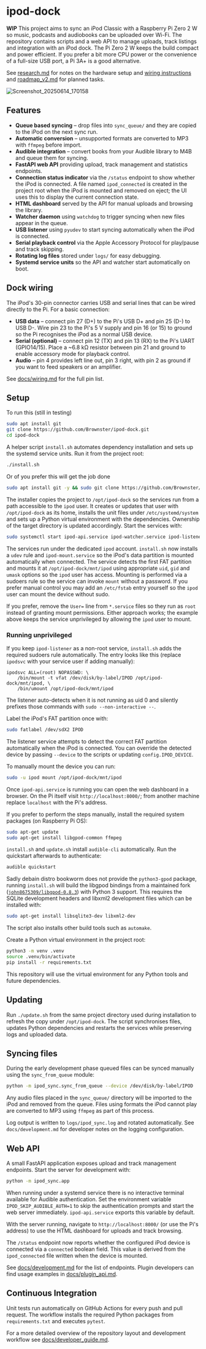 # ipod-dock

**WIP** This project aims to sync an iPod Classic with a Raspberry Pi Zero 2 W so music, podcasts and audiobooks can be uploaded over Wi-Fi.  The repository contains scripts and a web API to manage uploads, track listings and integration with an iPod dock.
The Pi Zero 2 W keeps the build compact and power efficient. If you prefer a bit
more CPU power or the convenience of a full-size USB port, a Pi 3A+ is a good
alternative.


See [research.md](research.md) for notes on the hardware setup and [wiring instructions](docs/wiring.md) and [roadmap_v2.md](roadmap_v2.md) for planned tasks.

![Screenshot_20250614_170158](https://github.com/user-attachments/assets/f6405a25-d809-4ad6-ba63-4b399a248f20)

## Features

- **Queue based syncing** – drop files into `sync_queue/` and they are copied to
  the iPod on the next sync run.
- **Automatic conversion** – unsupported formats are converted to MP3 with
  `ffmpeg` before import.
- **Audible integration** – convert books from your Audible library to M4B and
  queue them for syncing.
- **FastAPI web API** providing upload, track management and statistics
  endpoints.
- **Connection status indicator** via the `/status` endpoint to show whether the
  iPod is connected. A file named `ipod_connected` is created in the project root
  when the iPod is mounted and removed on eject; the UI uses this to display the
  current connection state.
- **HTML dashboard** served by the API for manual uploads and browsing the
  library.
- **Watcher daemon** using `watchdog` to trigger syncing when new files appear in
  the queue.
- **USB listener** using `pyudev` to start syncing automatically when the iPod
  is connected.
- **Serial playback control** via the Apple Accessory Protocol for play/pause and
  track skipping.
- **Rotating log files** stored under `logs/` for easy debugging.
- **Systemd service units** so the API and watcher start automatically on boot.

## Dock wiring

The iPod's 30-pin connector carries USB and serial lines that can be wired
directly to the Pi. For a basic connection:

* **USB data** – connect pin 27 (D+) to the Pi's USB D+ and pin 25 (D-) to USB
  D-. Wire pin 23 to the Pi's 5 V supply and pin 16 (or 15) to ground so the Pi
  recognises the iPod as a normal USB device.
* **Serial (optional)** – connect pin 12 (TX) and pin 13 (RX) to the Pi's UART
  (GPIO14/15). Place a ~6.8 kΩ resistor between pin 21 and ground to enable
  accessory mode for playback control.
* **Audio** – pin 4 provides left line out, pin 3 right, with pin 2 as ground if
  you want to feed speakers or an amplifier.

See [docs/wiring.md](docs/wiring.md) for the full pin list.

## Setup

To run this (still in testing)
```bash
sudo apt install git
git clone https://github.com/Brownster/ipod-dock.git
cd ipod-dock
```

A helper script `install.sh` automates dependency installation and sets up the
systemd service units. Run it from the project root:

```bash
./install.sh
```

Or of you prefer this will get the job done

```bash
sudo apt install git -y && sudo git clone https://github.com/Brownster/ipod-dock.git && cd ipod-dock && sudo ./install.sh
```


The installer copies the project to `/opt/ipod-dock` so the services run from a
path accessible to the `ipod` user. It creates or updates that user with
`/opt/ipod-dock` as its home, installs the unit files under `/etc/systemd/system`
and sets up a Python virtual environment with the dependencies. Ownership of the
target directory is updated accordingly. Start the services with:


```bash
sudo systemctl start ipod-api.service ipod-watcher.service ipod-listener.service
```

The services run under the dedicated `ipod` account. `install.sh` now installs
a `udev` rule and `ipod-mount.service` so the iPod's data partition is
mounted automatically when connected. The service detects the first FAT
partition and mounts it at `/opt/ipod-dock/mnt/ipod` using appropriate
`uid`, `gid` and `umask` options so the `ipod` user has access. Mounting is
performed via a sudoers rule so the service can invoke `mount` without a
password. If you prefer manual control you may add an `/etc/fstab` entry
yourself so the `ipod` user can mount the device without sudo.

If you prefer, remove the ``User=`` line from ``*.service`` files so they run
as ``root`` instead of granting mount permissions. Either approach works; the
example above keeps the service unprivileged by allowing the ``ipod`` user to
mount.

### Running unprivileged

If you keep ``ipod-listener`` as a non-root service, ``install.sh`` adds the
required sudoers rule automatically. The entry looks like this (replace
``ipodsvc`` with your service user if adding manually):

```
ipodsvc ALL=(root) NOPASSWD: \
    /bin/mount -t vfat /dev/disk/by-label/IPOD /opt/ipod-dock/mnt/ipod, \
    /bin/umount /opt/ipod-dock/mnt/ipod
```

The listener auto-detects when it is not running as uid 0 and silently prefixes
those commands with ``sudo --non-interactive --``.

Label the iPod's FAT partition once with:

```bash
sudo fatlabel /dev/sdX2 IPOD
```

The listener service attempts to detect the correct FAT partition
automatically when the iPod is connected.  You can override the detected
device by passing ``--device`` to the scripts or updating
``config.IPOD_DEVICE``.

To manually mount the device you can run:

```bash
sudo -u ipod mount /opt/ipod-dock/mnt/ipod
```

Once `ipod-api.service` is running you can open the web dashboard in a browser.
On the Pi itself visit `http://localhost:8000/`; from another machine replace
`localhost` with the Pi's address.

If you prefer to perform the steps manually, install the required system
packages (on Raspberry Pi OS):

```bash
sudo apt-get update
sudo apt-get install libgpod-common ffmpeg
```

`install.sh` and `update.sh` install `audible-cli` automatically. Run the
quickstart afterwards to authenticate:

```bash
audible quickstart
```

Sadly debain distro bookworm does not provide the `python3-gpod` package, running
`install.sh` will build the libgpod bindings from a maintained fork
([`john8675309/libgpod-0.8.3`](https://github.com/john8675309/libgpod-0.8.3))
with Python 3 support. This requires the SQLite development headers and libxml2
development files which can be installed with:

```bash
sudo apt-get install libsqlite3-dev libxml2-dev
```

The script also installs other build tools such as `automake`.

Create a Python virtual environment in the project root:

```bash
python3 -m venv .venv
source .venv/bin/activate
pip install -r requirements.txt
```

This repository will use the virtual environment for any Python tools and future dependencies.

## Updating

Run `./update.sh` from the same project directory used during installation to refresh the copy under `/opt/ipod-dock`.
The script synchronises files, updates Python dependencies and restarts the services while preserving logs and uploaded data.


## Syncing files

During the early development phase queued files can be synced manually using the
`sync_from_queue` module:

```bash
python -m ipod_sync.sync_from_queue --device /dev/disk/by-label/IPOD
```

Any audio files placed in the `sync_queue/` directory will be imported to the
iPod and removed from the queue. Files using formats the iPod cannot play are
converted to MP3 using `ffmpeg` as part of this process.

Log output is written to `logs/ipod_sync.log` and rotated automatically. See
`docs/development.md` for developer notes on the logging configuration.


## Web API

A small FastAPI application exposes upload and track management endpoints. Start
the server for development with:

```bash
python -m ipod_sync.app
```

When running under a systemd service there is no interactive terminal
available for Audible authentication.  Set the environment variable
`IPOD_SKIP_AUDIBLE_AUTH=1` to skip the authentication prompts and start the
web server immediately.  `ipod-api.service` exports this variable by default.

With the server running, navigate to `http://localhost:8000/` (or use the Pi's
address) to use the HTML dashboard for uploads and track browsing.

The `/status` endpoint now reports whether the configured iPod device is
connected via a `connected` boolean field. This value is derived from the
`ipod_connected` file written when the device is mounted.

See [docs/development.md](docs/development.md) for the list of endpoints.
Plugin developers can find usage examples in
[docs/plugin_api.md](docs/plugin_api.md).

## Continuous Integration

Unit tests run automatically on GitHub Actions for every push and pull request. The workflow installs the required Python packages from `requirements.txt` and executes `pytest`.

For a more detailed overview of the repository layout and development workflow
see [docs/developer_guide.md](docs/developer_guide.md).
